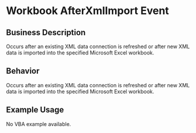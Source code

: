 # Workbook AfterXmlImport Event

## Business Description
Occurs after an existing XML data connection is refreshed or after new XML data is imported into the specified Microsoft Excel workbook.

## Behavior
Occurs after an existing XML data connection is refreshed or after new XML data  is  imported into the specified Microsoft Excel workbook.

## Example Usage
No VBA example available.
